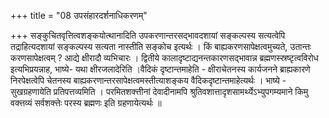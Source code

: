 +++
title = "08 उपसंहारदर्शनाधिकरणम्"

+++
सङ्कुचितवृत्तित्वशङ्कयोत्थानादिति उपकरणान्तरसद्भावदशायां सङ्कल्पस्य सत्यत्वेपि तद्राहित्यदशायां सङ्कल्पस्य सत्यता नास्तीति सङ्कोच इत्यर्थः । किं बाह्यकरणसापेक्षत्वमुच्यते, उतान्तः करणसापेक्षत्वम् ? आद्ये क्षीरादौ व्यभिचारः । द्वितीये कालादृष्टाद्यनन्तकारणसद्भावान्न ब्रह्मणस्स्रष्टृत्वविरोध इत्यभिप्रयन्नाह, भाष्ये- यथा क्षीरजलादेरिति ।वैदिकं दृष्टान्तमाहेति - क्षीराचेतनस्य कार्यजनने ब्राह्यकारणे निरपेक्षत्वेपि चेतनस्य बाह्यकरणान्तरसापेक्षत्वमस्तीत्याशङ्कय वैदिकदृष्टान्तमाहेत्यर्थः । भाष्ये - सुखग्रहणायेति प्रतिपत्तव्यमिति । परमितशक्त्तीनां देवादीनामपि श्रुतिवशात्तादृशसामर्थ्येऽभ्युपगम्यमाने किमु वक्त्तव्यं सर्वशक्त्तेः परस्य ब्रह्मणः इति ग्रहणायेत्यर्थः ॥